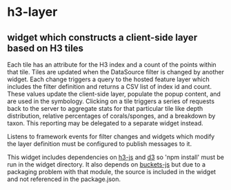 # h3-layer

## widget which constructs a client-side layer based on H3 tiles

Each tile has an attribute for the H3 index and a count of the points within that tile. Tiles are updated when the DataSource filter is changed
by another widget. Each change triggers a query to the hosted feature layer which includes the filter definition and returns a CSV list of index
id and count. These values update the client-side layer, populate the popup content, and are used in the symbology. Clicking on a tile triggers a
series of requests back to the server to aggregate stats for that particular tile like depth distribution, relative percentages of corals/sponges,
and a breakdown by taxon. This reporting may be delegated to a separate widget instead.

Listens to framework events for filter changes and widgets which modify the layer definition must be configured to publish messages to it.

This widget includes dependencies on [h3-js](https://www.npmjs.com/package/h3-js) and [d3](https://www.npmjs.com/package/@observablehq/plot) so 'npm install' must be run in the widget directory. It also depends on  [buckets-js](https://www.npmjs.com/package/buckets-js) but due to a packaging problem with that module, the source is included in the widget and not referenced in the package.json.

